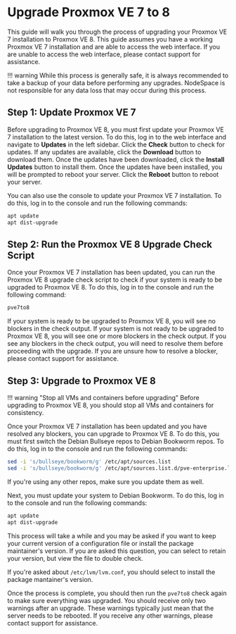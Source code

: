 # Upgrade Proxmox VE 7 to 8

This guide will walk you through the process of upgrading your Proxmox VE 7 installation to Proxmox VE 8. This guide assumes you have a working Proxmox VE 7 installation and are able to access the web interface. If you are unable to access the web interface, please contact support for assistance.

!!! warning
    While this process is generally safe, it is always recommended to take a backup of your data before performing any upgrades. NodeSpace is not responsible for any data loss that may occur during this process.

## Step 1: Update Proxmox VE 7

Before upgrading to Proxmox VE 8, you must first update your Proxmox VE 7 installation to the latest version. To do this, log in to the web interface and navigate to **Updates** in the left sidebar. Click the **Check** button to check for updates. If any updates are available, click the **Download** button to download them. Once the updates have been downloaded, click the **Install Updates** button to install them. Once the updates have been installed, you will be prompted to reboot your server. Click the **Reboot** button to reboot your server.

You can also use the console to update your Proxmox VE 7 installation. To do this, log in to the console and run the following commands:

```bash
apt update
apt dist-upgrade
```

## Step 2: Run the Proxmox VE 8 Upgrade Check Script

Once your Proxmox VE 7 installation has been updated, you can run the Proxmox VE 8 upgrade check script to check if your system is ready to be upgraded to Proxmox VE 8. To do this, log in to the console and run the following command:

```bash
pve7to8
```

If your system is ready to be upgraded to Proxmox VE 8, you will see no blockers in the check output. If your system is not ready to be upgraded to Proxmox VE 8, you will see one or more blockers in the check output. If you see any blockers in the check output, you will need to resolve them before proceeding with the upgrade. If you are unsure how to resolve a blocker, please contact support for assistance.

## Step 3: Upgrade to Proxmox VE 8

!!! warning "Stop all VMs and containers before upgrading"
    Before upgrading to Proxmox VE 8, you should stop all VMs and containers for consistency. 

Once your Proxmox VE 7 installation has been updated and you have resolved any blockers, you can upgrade to Proxmox VE 8. To do this, you must first switch the Debian Bullseye repos to Debian Bookworm repos. To do this, log in to the console and run the following commands:

```bash
sed -i 's/bullseye/bookworm/g' /etc/apt/sources.list
sed -i 's/bullseye/bookworm/g' /etc/apt/sources.list.d/pve-enterprise.list
```

If you're using any other repos, make sure you update them as well.

Next, you must update your system to Debian Bookworm. To do this, log in to the console and run the following commands:

```bash
apt update
apt dist-upgrade
```

This process will take a while and you may be asked if you want to keep your current version of a configuration file or install the package maintainer's version. If you are asked this question, you can select to retain your version, but view the file to double check. 

If you're asked about `/etc/lvm/lvm.conf`, you should select to install the package mantainer's version. 

Once the process is complete, you should then run the `pve7to8` check again to make sure everything was upgraded. You should receive only two warnings after an upgrade. These warnings typically just mean that the server needs to be rebooted. If you receive any other warnings, please contact support for assistance.